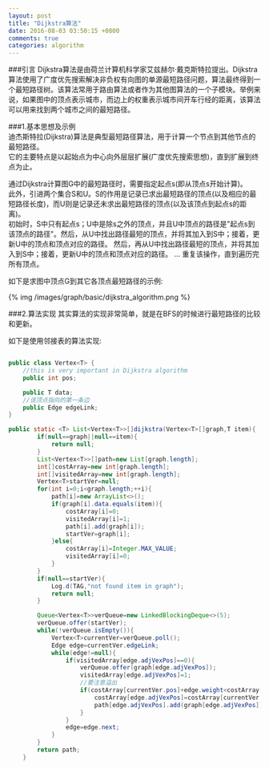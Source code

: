 ```yaml
---
layout: post
title: "Dijkstra算法"
date: 2016-08-03 03:50:15 +0800
comments: true
categories: algorithm
---
```


###引言
Dijkstra算法是由荷兰计算机科学家艾兹赫尔·戴克斯特拉提出。Dijkstra算法使用了广度优先搜索解决非负权有向图的单源最短路径问题，算法最终得到一个最短路径树。该算法常用于路由算法或者作为其他图算法的一个子模块。举例来说，如果图中的顶点表示城市，而边上的权重表示城市间开车行经的距离，该算法可以用来找到两个城市之间的最短路径<!--more-->。  

###1.基本思想及示例  
迪杰斯特拉(Dijkstra)算法是典型最短路径算法，用于计算一个节点到其他节点的最短路径。   
它的主要特点是以起始点为中心向外层层扩展(广度优先搜索思想)，直到扩展到终点为止。  

通过Dijkstra计算图G中的最短路径时，需要指定起点s(即从顶点s开始计算)。  
此外，引进两个集合S和U。S的作用是记录已求出最短路径的顶点(以及相应的最短路径长度)，而U则是记录还未求出最短路径的顶点(以及该顶点到起点s的距离)。  
初始时，S中只有起点s；U中是除s之外的顶点，并且U中顶点的路径是"起点s到该顶点的路径"。然后，从U中找出路径最短的顶点，并将其加入到S中；接着，更新U中的顶点和顶点对应的路径。
然后，再从U中找出路径最短的顶点，并将其加入到S中；接着，更新U中的顶点和顶点对应的路径。 ... 重复该操作，直到遍历完所有顶点。  

如下是求图中顶点G到其它各顶点最短路径的示例:  

{% img /images/graph/basic/dijkstra_algorithm.png %}

###2.算法实现
其实算法的实现非常简单，就是在BFS的时候进行最短路径的比较和更新。  

如下是使用邻接表的算法实现:  

```java

public class Vertex<T> {
    //this is very important in Dijkstra algorithm
    public int pos;

    public T data;
    //该顶点指向的第一条边
    public Edge edgeLink;
}

public static <T> List<Vertex<T>>[]dijkstra(Vertex<T>[]graph,T item){
        if(null==graph||null==item){
            return null;
        }
        List<Vertex<T>>[]path=new List[graph.length];
        int[]costArray=new int[graph.length];
        int[]visitedArray=new int[graph.length];
        Vertex<T>startVer=null;
        for(int i=0;i<graph.length;++i){
            path[i]=new ArrayList<>();
            if(graph[i].data.equals(item)){
                costArray[i]=0;
                visitedArray[i]=1;
                path[i].add(graph[i]);
                startVer=graph[i];
            }else{
                costArray[i]=Integer.MAX_VALUE;
                visitedArray[i]=0;
            }
        }
        if(null==startVer){
            Log.d(TAG,"not found item in graph");
            return null;
        }

        Queue<Vertex<T>>verQueue=new LinkedBlockingDeque<>(5);
        verQueue.offer(startVer);
        while(!verQueue.isEmpty()){
            Vertex<T>currentVer=verQueue.poll();
            Edge edge=currentVer.edgeLink;
            while(edge!=null){
                if(visitedArray[edge.adjVexPos]==0){
                    verQueue.offer(graph[edge.adjVexPos]);
                    visitedArray[edge.adjVexPos]=1;
                    //要注意溢出
                    if(costArray[currentVer.pos]+edge.weight<costArray[edge.adjVexPos]){
                        costArray[edge.adjVexPos]=costArray[currentVer.pos]+edge.weight;
                        path[edge.adjVexPos].add(graph[edge.adjVexPos]);
                    }
                }
                edge=edge.next;
            }
        }
        return path;
    }

```






















